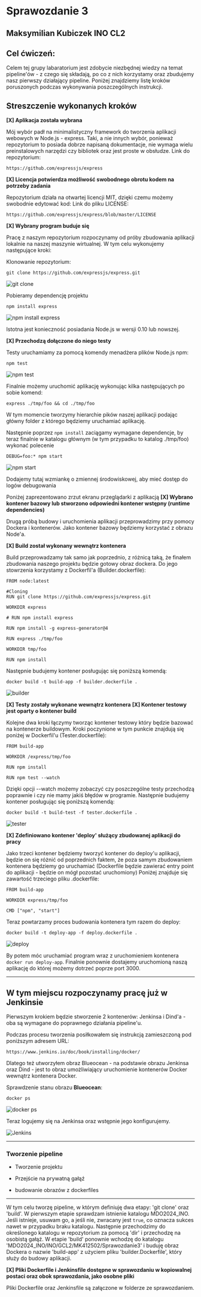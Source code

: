 # Sprawozdanie 3

## Maksymilian Kubiczek INO CL2

## Cel ćwiczeń:

Celem tej grupy labaratorium jest zdobycie niezbędnej wiedzy na temat pipeline'ów - z czego się składają, po co z nich korzystamy oraz zbudujemy nasz pierwszy działający pipeline.
Poniżej znajdziemy listę kroków poruszonych podczas wykonywania poszczególnych instrukcji.

## Streszczenie wykonanych kroków

**[X] Aplikacja została wybrana**

Mój wybór padł na minimalistyczny framework do tworzenia aplikacji webowych w Node.js - express.
Taki, a nie innych wybór, ponieważ repozytorium to posiada dobrze napisaną dokumentacje, nie wymaga wielu preinstalowych narzędzi czy bibliotek oraz jest proste w obsłudze. 
Link do repozytorium:

    https://github.com/expressjs/express

**[X] Licencja potwierdza możliwość swobodnego obrotu kodem na potrzeby zadania**

Repozytorium działa na otwartej licencji MIT, dzięki czemu możemy swobodnie edytować kod:
Link do pliku LICENSE:

    https://github.com/expressjs/express/blob/master/LICENSE

**[X] Wybrany program buduje się**

Pracę z naszym repozytorium rozpoczynamy od próby zbudowania aplikacji lokalnie na naszej maszynie wirtualnej. W tym celu wykonujemy następujące kroki:

Klonowanie repozytorium:

    git clone https://github.com/expressjs/express.git

![git clone](./Screenshots/git_clone.png)

Pobieramy dependencję projektu

    npm install express

![npm install express](./Screenshots/npm_install_express.png)

Istotna jest konieczność posiadania Node.js w wersji 0.10 lub nowszej.

**[X] Przechodzą dołączone do niego testy**

Testy uruchamiamy za pomocą komendy menadżera plików Node.js npm:

    npm test

![npm test](./Screenshots/npm_test.png)

Finalnie możemy uruchomić aplikację wykonując kilka następujących po sobie komend:

    express ./tmp/foo && cd ./tmp/foo

W tym momencie tworzymy hierarchie pików naszej aplikacji podając główny folder z którego będziemy uruchamiać aplikację.

Następnie poprzez ```npm install``` zaciągamy wymagane dependencje, by teraz finalnie w katalogu głównym (w tym przypadku to katalog ./tmp/foo) wykonać polecenie

    DEBUG=foo:* npm start

![npm start](./Screenshots/express.png)

Dodajemy tutaj wzmiankę o zmiennej środowiskowej, aby mieć dostęp do logów debugowania

Poniżej zaprezentowano zrzut ekranu przeglądarki z aplikacją
**[X] Wybrano kontener bazowy lub stworzono odpowiedni kontener wstępny (runtime dependencies)**

Drugą próbą budowy i uruchomienia aplikacji przeprowadzimy przy pomocy Dockera i kontenerów. Jako kontener bazowy będziemy korzystać z obrazu Node'a.

**[X] Build został wykonany wewnątrz kontenera**

Build przeprowadzamy tak samo jak poprzednio, z różnicą taką, że finałem zbudowania naszego projektu będzie gotowy obraz dockera. Do jego stowrzenia korzystamy z Dockerfil'a (Builder.dockerfile):

    FROM node:latest

    #Cloning
    RUN git clone https://github.com/expressjs/express.git

    WORKDIR express

    # RUN npm install express

    RUN npm install -g express-generator@4

    RUN express ./tmp/foo

    WORKDIR tmp/foo

    RUN npm install


Następnie budujemy kontener posługując się poniższą komendą:

    docker build -t build-app -f builder.dockerfile .

![builder](./Screenshots/builder.png)

**[X] Testy zostały wykonane wewnątrz kontenera**
**[X] Kontener testowy jest oparty o kontener build**

Kolejne dwa kroki łączymy tworząc kontener testowy który będzie bazować na kontenerze buildowym.
Kroki poczynione w tym punkcie znajdują się poniżej w Dockerfil'u (Tester.dockerfile):

    FROM build-app

    WORKDIR /express/tmp/foo

    RUN npm install

    RUN npm test --watch

Dzięki opcji --watch możemy zobaczyć czy poszczególne testy przechodzą poprawnie i czy nie mamy jakiś błędów w programie.
Następnie budujemy kontener posługując się poniższą komendą:

    docker build -t build-test -f tester.dockerfile .

![tester](./Screenshots/tester.png)

**[X] Zdefiniowano kontener 'deploy' służący zbudowanej aplikacji do pracy**

Jako trzeci kontener będziemy tworzyć kontener do deploy'u aplikacji, będzie on się różnić od poprzednich faktem, że poza samym zbudowaniem kontenera będziemy go uruchamiać (Dockerfile będzie zawierać entry point do aplikacji - będzie on mógł pozostać uruchomiony)
Poniżej znajduje się zawartość trzeciego pliku .dockerfile:

    FROM build-app

    WORKDIR express/tmp/foo

    CMD ["npm", "start"]


Teraz powtarzamy proces budowania kontenera tym razem do deploy:

    docker build -t deploy-app -f deploy.dockerfile .

![deploy](./Screenshots/deploy.png)

By potem móc uruchamiać program wraz z uruchomieniem kontenera ```docker run deploy-app```.
Finalnie ponownie dostajemy uruchomioną naszą aplikację do której możemy dotrzeć poprze port 3000.

---

## W tym miejscu rozpoczynamy pracę już w Jenkinsie

Pierwszym krokiem będzie stworzenie 2 kontenerów: Jenkinsa i Dind'a - oba są wymagane do poprawnego działania pipeline'u.

Podczas procesu tworzenia posiłkowałem się instrukcją zamieszczoną pod poniższym adresem URL:

    https://www.jenkins.io/doc/book/installing/docker/

Dlatego też utworzyłem obraz Blueocean - na podstawie obrazu Jenkinsa oraz Dind - jest to obraz umożliwiający uruchomienie kontenerów Docker wewnątrz kontenera Docker.

Sprawdzenie stanu obrazu **Blueocean**:

    docker ps

![docker ps](./Screenshots/docker_ps.png)

Teraz logujemy się na Jenkinsa oraz wstępnie jego konfigurujemy.

![Jenkins](./Screenshots/jenkins.png)

---
### Tworzenie pipeline

- Tworzenie projektu

- Przejście na prywatną gałąź

- budowanie obrazów z dockerfiles

---

W tym celu tworzę pipeline, w którym definiuję dwa etapy: 'git clone' oraz 'build'. W pierwszym etapie sprawdzam istnienie katalogu MDO2024_INO. Jeśli istnieje, usuwam go, a jeśli nie, zwracany jest ```true```, co oznacza sukces nawet w przypadku braku katalogu. Następnie przechodzimy do określonego katalogu w repozytorium za pomocą 'dir' i przechodzę na osobistą gałąź. W etapie 'build' ponownie wchodzę do katalogu 'MDO2024_INO/INO/GCL2/MK412502/Sprawozdanie3' i buduję obraz Dockera o nazwie 'build-app' z użyciem pliku 'builder.Dockerfile', który służy do budowy aplikacji.



**[X] Pliki Dockerfile i Jenkinsfile dostępne w sprawozdaniu w kopiowalnej postaci oraz obok sprawozdania, jako osobne pliki**

Pliki Dockerfile oraz Jenkinsfile są załączone w folderze ze sprawozdaniem.
